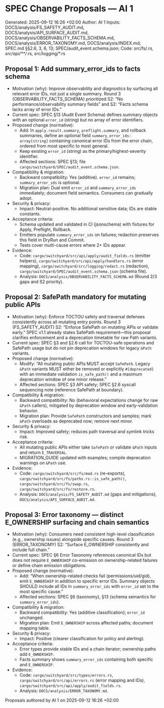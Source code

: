 # SPEC Change Proposals — AI 1

Generated: 2025-09-12 16:26 +02:00
Author: AI 1
Inputs: DOCS/analysis/FS_SAFETY_AUDIT.md, DOCS/analysis/API_SURFACE_AUDIT.md, DOCS/analysis/OBSERVABILITY_FACTS_SCHEMA.md, DOCS/analysis/ERROR_TAXONOMY.md, DOCS/analysis/INDEX.md; SPEC.md §§2.6, 3, 6, 13; SPEC/audit_event.schema.json; Code: src/fs/*.rs, src/api/**/*.rs, src/logging/*.rs

## Proposal 1: Add summary_error_ids to facts schema

- Motivation (why): Improve observability and diagnostics by surfacing all relevant error IDs, not just a single summary. Round 3 (OBSERVABILITY_FACTS_SCHEMA) prioritized S2: “No performance/observability summary fields” and S2: “Facts schema lacks array of error IDs.”
- Current spec: SPEC §13 (Audit Event Schema) defines summary objects with an optional `error_id` (string) but no array of error identifiers.
- Proposed change (normative):
  - Add: In `apply.result.summary`, `preflight.summary`, and rollback summaries, define an optional field `summary_error_ids: array[string]` containing canonical error IDs from the error chain, ordered from most specific to most general.
  - Keep existing `error_id` (string) as the primary/highest-severity identifier.
  - Affected sections: SPEC §13; file `cargo/switchyard/SPEC/audit_event.schema.json`.
- Compatibility & migration:
  - Backward compatibility: Yes (additive). `error_id` remains; `summary_error_ids` is optional.
  - Migration plan: Dual emit `error_id` and `summary_error_ids` immediately; document field semantics. Consumers can gradually adopt.
- Security & privacy:
  - Impact: Neutral-positive. No additional sensitive data; IDs are stable constants.
- Acceptance criteria:
  - Schema updated and validated in CI (jsonschema) with fixtures for Apply, Preflight, Rollback.
  - Emitters populate `summary_error_ids` on failures; redaction preserves this field in DryRun and Commit.
  - Tests cover multi-cause errors where 2+ IDs appear.
- Evidence:
  - Code: `cargo/switchyard/src/api/apply/audit_fields.rs` (emitter helpers), `cargo/switchyard/src/api/apply/handlers.rs` (error mapping), `cargo/switchyard/src/logging/redact.rs` (redaction), `cargo/switchyard/SPEC/audit_event.schema.json` (schema file).
  - Analysis: `DOCS/analysis/OBSERVABILITY_FACTS_SCHEMA.md` (Round 2/3 gaps and S2 priority).

## Proposal 2: SafePath mandatory for mutating public APIs

- Motivation (why): Enforce TOCTOU safety and traversal defenses consistently across all mutating entry points. Round 3 (FS_SAFETY_AUDIT) S2: “Enforce SafePath on mutating APIs or validate early.” SPEC v1.1 already states SafePath requirement—this proposal clarifies enforcement and a deprecation timetable for raw Path variants.
- Current spec: SPEC §3 and §2.6 call for TOCTOU-safe operations and SafePath usage but do not pin deprecation windows for legacy `&Path` variants.
- Proposed change (normative):
  - Modify: “All mutating public APIs MUST accept `SafePath`. Legacy `&Path` variants MUST either be removed or explicitly `#[deprecated]` with an immediate validation `is_safe_path()` and a maximum deprecation window of one minor release.”
  - Affected sections: SPEC §3 API safety; SPEC §2.6 syscall sequencing note (reference SafePath at boundary).
- Compatibility & migration:
  - Backward compatibility: No (behavioral expectations change for raw `&Path` callers), mitigated by deprecation window and early-validation behavior.
  - Migration plan: Provide `SafePath` constructors and samples; mark `&Path` overloads as deprecated now; remove next minor.
- Security & privacy:
  - Impact: Improved safety; reduces path traversal and symlink tricks risk.
- Acceptance criteria:
  - All mutating public APIs either take `SafePath` or validate `&Path` inputs and return `E_TRAVERSAL`.
  - MIGRATION_GUIDE updated with examples; compile deprecation warnings on `&Path` use.
- Evidence:
  - Code: `cargo/switchyard/src/fs/mod.rs` (re-exports), `cargo/switchyard/src/fs/paths.rs::is_safe_path()`, `cargo/switchyard/src/fs/swap.rs`, `cargo/switchyard/src/fs/restore.rs`.
  - Analysis: `DOCS/analysis/FS_SAFETY_AUDIT.md` (gaps and mitigations), `DOCS/analysis/API_SURFACE_AUDIT.md`.

## Proposal 3: Error taxonomy — distinct E_OWNERSHIP surfacing and chain semantics

- Motivation (why): Consumers need consistent high-level classification (e.g., ownership issues) alongside specific causes. Round 3 (ERROR_TAXONOMY) S2: “Surface E_OWNERSHIP consistently and include full chain.”
- Current spec: SPEC §6 Error Taxonomy references canonical IDs but does not require `E_OWNERSHIP` co-emission on ownership-related failures or define chain emission obligations.
- Proposed change (normative):
  - Add: “When ownership-related checks fail (permissions/uid/gid), emit `E_OWNERSHIP` in addition to specific error IDs. Summary objects SHOULD include all IDs in `summary_error_ids` with `error_id` set to the most specific cause.”
  - Affected sections: SPEC §6 (taxonomy), §13 (schema semantics for `summary_error_ids`).
- Compatibility & migration:
  - Backward compatibility: Yes (additive classification); `error_id` unchanged.
  - Migration plan: Emit `E_OWNERSHIP` across affected paths; document mapping table.
- Security & privacy:
  - Impact: Positive (clearer classification for policy and alerting).
- Acceptance criteria:
  - Error types provide stable IDs and a chain iterator; ownership paths add `E_OWNERSHIP`.
  - Facts summary shows `summary_error_ids` containing both specific and `E_OWNERSHIP`.
- Evidence:
  - Code: `cargo/switchyard/src/types/errors.rs`, `cargo/switchyard/src/api/errors.rs` (error mapping and IDs), `cargo/switchyard/src/api/apply/audit_fields.rs`.
  - Analysis: `DOCS/analysis/ERROR_TAXONOMY.md`.

Proposals authored by AI 1 on 2025-09-12 16:26 +02:00
